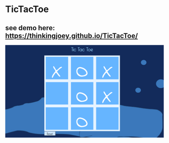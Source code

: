 # TicTacToe

## see demo here: https://thinkingjoey.github.io/TicTacToe/
!["screenshot of the game"](/images/Screenshot_TicTacToe.png)

